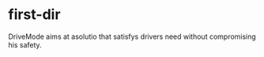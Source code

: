 first-dir
=========

DriveMode aims at asolutio that satisfys drivers need without compromising his safety.
